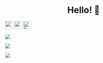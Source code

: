 <h1 align="center">Hello! 👋</h1>
<p  align="center">
<p><a href="https://www.twitter.com/unknownthedev"><img src="https://img.shields.io/badge/twitter-%231DA1F2.svg?&style=for-the-badge&logo=twitter&logoColor=white" height=25></a> <a href="https://medium.com/@unknownthedev"><img src="https://img.shields.io/badge/medium-%2312100E.svg?&style=for-the-badge&logo=medium&logoColor=white" height=25></a>
  <a href="https://www.buymeacoffee.com/unknownthedev" target="_blank" rel="noreferrer nofollow">
      <img src="https://cdn.buymeacoffee.com/buttons/default-red.png" alt="Buy Me A Coffee" height="25">
    </a>
<br/>

  
![](https://github-profile-summary-cards.vercel.app/api/cards/profile-details?username=unknownthedev&theme=github_dark) 
  
![](https://github-profile-summary-cards.vercel.app/api/cards/repos-per-language?username=unknownthedev&theme=github_dark) 
  
![](https://github-profile-summary-cards.vercel.app/api/cards/most-commit-language?username=unknownthedev&theme=github_dark) 
</p>
